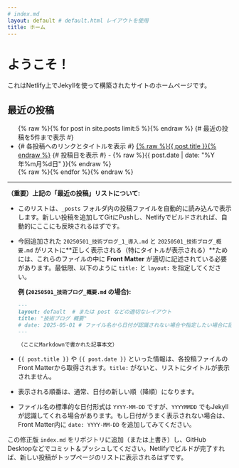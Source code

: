 ```yaml
---
# index.md
layout: default # default.html レイアウトを使用
title: ホーム
---
```


# ようこそ！

これはNetlify上でJekyllを使って構築されたサイトのホームページです。

## 最近の投稿
<ul>
  {% raw %}{% for post in site.posts limit:5 %}{% endraw %}  {# 最近の投稿を5件まで表示 #}
    <li>
      {# 各投稿へのリンクとタイトルを表示 #}
      <a href="{% raw %}{{ post.url | relative_url }}{% endraw %}">{% raw %}{{ post.title }}{% endraw %}</a>
      {# 投稿日を表示 #}
      - {% raw %}{{ post.date | date: "%Y年%m月%d日" }}{% endraw %}
    </li>
  {% raw %}{% endfor %}{% endraw %}
</ul>

---
**（重要）上記の「最近の投稿」リストについて:**

* このリストは、`_posts` フォルダ内の投稿ファイルを自動的に読み込んで表示します。新しい投稿を追加してGitにPushし、Netlifyでビルドされれば、自動的にここにも反映されるはずです。
* 今回追加された `20250501_技術ブログ_1_導入.md` と `20250501_技術ブログ_概要.md` がリストに**正しく表示される（特にタイトルが表示される）**ためには、これらのファイルの中に **Front Matter** が適切に記述されている必要があります。最低限、以下のように `title:` と `layout:` を指定してください。

    **例 (`20250501_技術ブログ_概要.md` の場合):**
    ```markdown
    ---
    layout: default  # または post などの適切なレイアウト
    title: "技術ブログ 概要"
    # date: 2025-05-01 # ファイル名から日付が認識されない場合や指定したい場合に記述
    ---

    （ここにMarkdownで書かれた記事本文）
    ```

* `{{ post.title }}` や `{{ post.date }}` といった情報は、各投稿ファイルのFront Matterから取得されます。`title:` がないと、リストにタイトルが表示されません。
* 表示される順番は、通常、日付の新しい順（降順）になります。
* ファイル名の標準的な日付形式は `YYYY-MM-DD` ですが、`YYYYMMDD` でもJekyllが認識してくれる場合があります。もし日付がうまく表示されない場合は、Front Matter内に `date: YYYY-MM-DD` を追加してみてください。

この修正版 `index.md` をリポジトリに追加（または上書き）し、GitHub Desktopなどでコミット＆プッシュしてください。Netlifyでビルドが完了すれば、新しい投稿がトップページのリストに表示されるはずです。